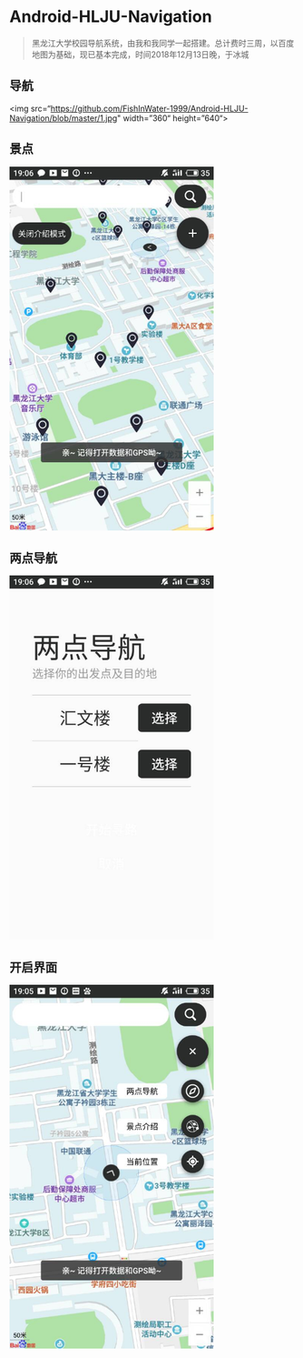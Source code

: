 # Android-HLJU-Navigation
> 黑龙江大学校园导航系统，由我和我同学一起搭建。总计费时三周，以百度地图为基础，现已基本完成，时间2018年12月13日晚，于冰城


## 导航
<img src=“https://github.com/FishInWater-1999/Android-HLJU-Navigation/blob/master/1.jpg" width=”360“ height=”640“>

## 景点
<img src="https://github.com/FishInWater-1999/Android-HLJU-Navigation/blob/master/2.jpg" width="360" height="640">

## 两点导航
<img src="https://github.com/FishInWater-1999/Android-HLJU-Navigation/blob/master/3.jpg" width="360" height="640">

## 开启界面
<img src="https://github.com/FishInWater-1999/Android-HLJU-Navigation/blob/master/4.jpg" width="360" height="640">
